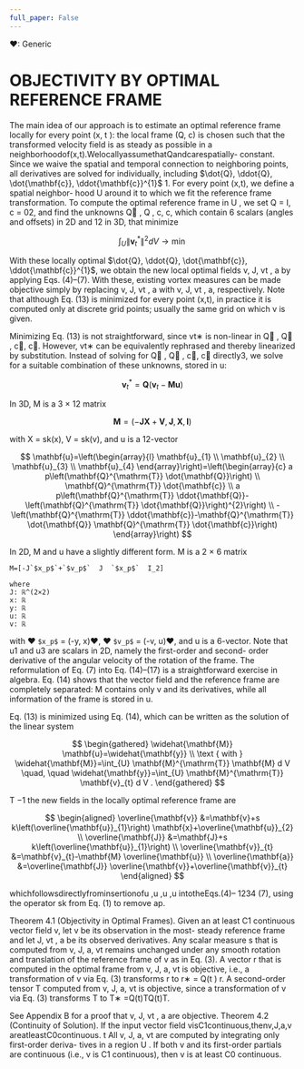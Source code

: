 ```yaml
---
full_paper: False
---
```

❤: Generic
# OBJECTIVITY BY OPTIMAL REFERENCE FRAME
 
The main idea of our approach is to estimate an optimal reference frame locally for every point (x, t ): the local frame (Q, c) is chosen such that the transformed velocity field is as steady as possible in a neighborhoodof(x,t).WelocallyassumethatQandcarespatially- constant. Since we waive the spatial and temporal connection to neighboring points, all derivatives are solved for individually, including $\dot{Q}, \ddot{Q}, \dot{\mathbf{c}}, \ddot{\mathbf{c}}^{1}$ 1. For every point (x,t), we define a spatial neighbor- hood U around it to which we fit the reference frame transformation. To compute the optimal reference frame in U , we set Q = I, c = 02, and find the unknowns Q􏰙 , Q , c, c, which contain 6 scalars (angles and offsets) in 2D and 12 in 3D, that minimize

$$
\int_{U}\left\|\mathbf{v}_{t}^{*}\right\|^{2} d V \rightarrow \min
$$

With these locally optimal $\dot{Q}, \ddot{Q}, \dot{\mathbf{c}}, \ddot{\mathbf{c}}^{1}$, we obtain the new local optimal fields v, J, vt , a by applying Eqs. (4)–(7). With these, existing vortex measures can be made objective simply by replacing v, J, vt , a with v, J, vt , a, respectively. Note that although Eq. (13) is minimized for every point (x,t), in practice it is computed only at discrete grid points; usually the same grid on which v is given.

Minimizing Eq. (13) is not straightforward, since vt∗ is non-linear in Q􏰙 , Q􏰚 , c􏰙, c􏰚. However, vt∗ can be equivalently rephrased and thereby linearized by substitution. Instead of solving for Q􏰙 , Q􏰚 , c􏰙, c􏰚 directly3, we solve for a suitable combination of these unknowns, stored in u:

$$
\mathbf{v}_{t}^{*}=\mathbf{Q}\left(\mathbf{v}_{t}-\mathbf{M} \mathbf{u}\right)
$$

In 3D, M is a 3 × 12 matrix

$$
\mathbf{M}=(-\mathbf{J} \mathbf{X}+\mathbf{V}, \mathbf{J}, \mathbf{X}, \mathbf{I})
$$

with X = sk(x), V = sk(v), and u is a 12-vector


$$
\mathbf{u}=\left(\begin{array}{l}
\mathbf{u}_{1} \\
\mathbf{u}_{2} \\
\mathbf{u}_{3} \\
\mathbf{u}_{4}
\end{array}\right)=\left(\begin{array}{c}
a p\left(\mathbf{Q}^{\mathrm{T}} \dot{\mathbf{Q}}\right) \\
\mathbf{Q}^{\mathrm{T}} \dot{\mathbf{c}} \\
a p\left(\mathbf{Q}^{\mathrm{T}} \ddot{\mathbf{Q}}-\left(\mathbf{Q}^{\mathrm{T}} \dot{\mathbf{Q}}\right)^{2}\right) \\
-\left(\mathbf{Q}^{\mathrm{T}} \ddot{\mathbf{c}}-\mathbf{Q}^{\mathrm{T}} \dot{\mathbf{Q}} \mathbf{Q}^{\mathrm{T}} \dot{\mathbf{c}}\right)
\end{array}\right)
$$



In 2D, M and u have a slightly different form. M is a 2 × 6 matrix



``` iheartla
M=[-J`$x_p$`+`$v_p$`  J  `$x_p$`  I_2] 

where
J: ℝ^(2×2)
x: ℝ 
y: ℝ 
u: ℝ
v: ℝ  

```

with ❤ `$x_p$` = (-y, x)❤, ❤ `$v_p$` = (-v, u)❤, and u is a 6-vector. Note that u1 and u3 are scalars in 2D, namely the first-order and second- order derivative of the angular velocity of the rotation of the frame. The reformulation of Eq. (7) into Eq. (14)–(17) is a straightforward exercise in algebra. Eq. (14) shows that the vector field and the reference frame are completely separated: M contains only v and its derivatives, while all information of the frame is stored in u.


Eq. (13) is minimized using Eq. (14), which can be written as the solution of the linear system

$$
\begin{gathered}
\widehat{\mathbf{M}} \mathbf{u}=\widehat{\mathbf{y}} \\
\text { with } \widehat{\mathbf{M}}=\int_{U} \mathbf{M}^{\mathrm{T}} \mathbf{M} d V \quad, \quad \widehat{\mathbf{y}}=\int_{U} \mathbf{M}^{\mathrm{T}} \mathbf{v}_{t} d V .
\end{gathered}
$$


T −1
the new fields in the locally optimal reference frame are


$$
\begin{aligned}
\overline{\mathbf{v}} &=\mathbf{v}+s k\left(\overline{\mathbf{u}}_{1}\right) \mathbf{x}+\overline{\mathbf{u}}_{2} \\
\overline{\mathbf{J}} &=\mathbf{J}+s k\left(\overline{\mathbf{u}}_{1}\right) \\
\overline{\mathbf{v}}_{t} &=\mathbf{v}_{t}-\mathbf{M} \overline{\mathbf{u}} \\
\overline{\mathbf{a}} &=\overline{\mathbf{J}} \overline{\mathbf{v}}+\overline{\mathbf{v}}_{t}
\end{aligned}
$$




whichfollowsdirectlyfrominsertionofu ,u ,u ,u intotheEqs.(4)–
1234 (7), using the operator sk from Eq. (1) to remove ap.




Theorem 4.1 (Objectivity in Optimal Frames). Given an at least C1 continuous vector field v, let v be its observation in the most- steady reference frame and let J, vt , a be its observed derivatives. Any scalar measure s that is computed from v, J, a, vt remains unchanged under any smooth rotation and translation of the reference frame of v as in Eq. (3). A vector r that is computed in the optimal frame from v, J, a, vt is objective, i.e., a transformation of v via Eq. (3) transforms r to r∗ = Q(t ) r. A second-order tensor T computed from v, J, a, vt is objective, since a transformation of v via Eq. (3) transforms T to T∗ =Q(t)TQ(t)T.



See Appendix B for a proof that v, J, vt , a are objective. Theorem 4.2 (Continuity of Solution). If the input vector field
visC1continuous,thenv,J,a,v areatleastC0continuous. t
All v, J, a, vt are computed by integrating only first-order deriva- tives in a region U . If both v and its first-order partials are continuous (i.e., v is C1 continuous), then v is at least C0 continuous.


















